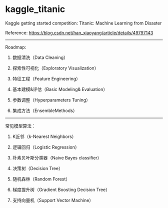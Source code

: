 # kaggle_titanic

Kaggle getting started competition: Titanic: Machine Learning from Disaster


Reference: https://blog.csdn.net/han_xiaoyang/article/details/49797143

-----
Roadmap:

1.    数据清洗（Data Cleaning）

2.    探索性可视化（Exploratory Visualization）

3.    特征工程（Feature Engineering）

4.    基本建模&评估（Basic Modeling& Evaluation）

5.    参数调整（Hyperparameters Tuning）

6.    集成方法（EnsembleMethods）

-----
常见模型算法：

  1. K近邻（k-Nearest Neighbors）
  
  2. 逻辑回归（Logistic Regression）
  
  3. 朴素贝叶斯分类器（Naive Bayes classifier）
  
  4. 决策树（Decision Tree）
  
  5. 随机森林（Random Forest）
  
  6. 梯度提升树（Gradient Boosting Decision Tree）
  
  7. 支持向量机（Support Vector Machine）
  
